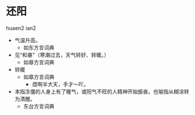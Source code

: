 # 还阳
huaen2 ian2
+ 气温升高。
  * 如东方言词典
+ 见“和暴”（寒潮过去，天气转好、转暖。）
  * 如皋方言词典
+ 转暖
  * 如皋方言词典
    - 焐啊半大天，手才～吖。
+ 本指冻僵的人身上有了暖气，或阳气不旺的人精神开始振奋。也喻指从糊涂转为清醒。
  * 东台方言词典
